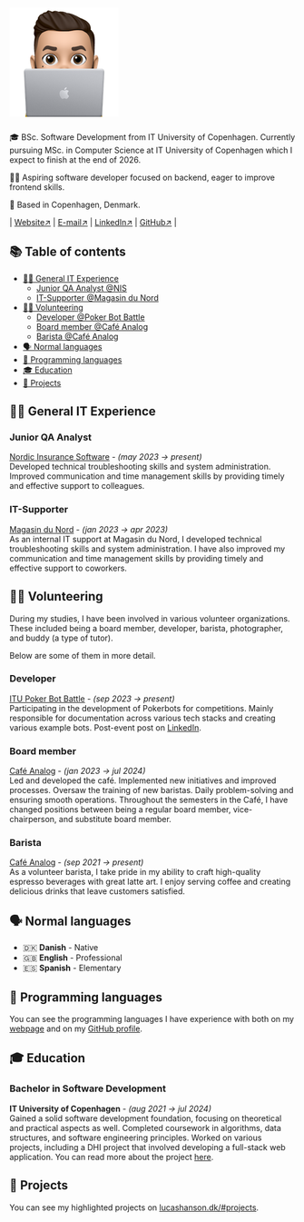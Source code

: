 # ![logo](./assets/favicon-192x192.png)

🎓 BSc. Software Development from IT University of Copenhagen.
Currently pursuing MSc. in Computer Science at IT University of Copenhagen which I expect to finish at the end of 2026.

👨‍💻 Aspiring software developer focused on backend, eager to improve frontend skills.

📍 Based in Copenhagen, Denmark.

| [Website↗](lucashanson.dk) | [E-mail↗](mailto:contact@lucashanson.dk) | [LinkedIn↗](https://www.linkedin.com/in/lucas-frey-torres-hanson-b6b79320b/) | [GitHub↗](github.com/lucasfth) |

## 📚 Table of contents

- [👨‍💻 General IT Experience](#general-it-experience)
  - [Junior QA Analyst @NIS](#junior-qa-analyst)
  - [IT-Supporter @Magasin du Nord](#it-supporter)
- [🙋‍♂️ Volunteering](#volunteering)
  - [Developer @Poker Bot Battle](#developer)
  - [Board member @Café Analog](#board-member)
  - [Barista @Café Analog](#barista)
- [🗣️ Normal languages](#normal-languages)
- [🐍 Programming languages](#programming-languages)
- [🎓 Education](#education)
- [🎯 Projects](#projects)

<a name="general-it-experience"></a>
## 👨‍💻 General IT Experience

### Junior QA Analyst

[Nordic Insurance Software](https://nisportal.com/) -
_(may 2023 → present)_\
Developed technical troubleshooting skills and system administration. Improved communication and time management skills by providing timely and effective support to colleagues.

### IT-Supporter

[Magasin du Nord](https://magasin.dk/) -
_(jan 2023 → apr 2023)_\
As an internal IT support at Magasin du Nord, I developed technical troubleshooting skills and system administration. I have also improved my communication and time management skills by providing timely and effective support to coworkers.

<a name="volunteering"></a>
## 🙋‍♂️ Volunteering

During my studies, I have been involved in various volunteer organizations.
These included being a board member, developer, barista, photographer, and buddy (a type of tutor).

Below are some of them in more detail.

### Developer

[ITU Poker Bot Battle](https://www.pokerbot.dk/) -
_(sep 2023 → present)_\
Participating in the development of Pokerbots for competitions. Mainly
responsible for documentation across various tech stacks and creating various
example bots. Post-event post on [LinkedIn](https://www.linkedin.com/posts/lucas-frey-torres-hanson-b6b79320b_thank-you-to-everyone-who-participated-in-activity-7172124059185364992-vztq/).

### Board member

[Café Analog](https://www.cafeanalog.dk/) -
_(jan 2023 → jul 2024)_\
Led and developed the café. Implemented new initiatives and improved processes. Oversaw the training of new baristas. Daily problem-solving and ensuring smooth operations.
Throughout the semesters in the Café, I have changed positions between being a regular board member, vice-chairperson, and substitute board member.

### Barista

[Café Analog](https://www.cafeanalog.dk/) -
_(sep 2021 → present)_\
As a volunteer barista, I take pride in my ability to craft high-quality espresso beverages with great latte art. I enjoy serving coffee and creating delicious drinks that leave customers satisfied.

<a name="normal-languages"></a>
## 🗣️ Normal languages

- 🇩🇰 **Danish** - Native
- 🇬🇧 **English** - Professional
- 🇪🇸 **Spanish** - Elementary

<a name="programming-languages"></a>
## 🐍 Programming languages

You can see the programming languages I have experience with both on my [webpage](https://lucashanson.dk) and on my [GitHub profile](https://github.com/lucasfth).

<a name="education"></a>
## 🎓 Education

### Bachelor in Software Development

**IT University of Copenhagen** -
_(aug 2021 → jul 2024)_\
Gained a solid software development foundation, focusing on theoretical and practical aspects as well. Completed coursework in algorithms, data structures, and software engineering principles. Worked on various projects, including a DHI project that involved developing a full-stack web application. You can read more about the project [here](https://lucashanson.dk/#project_dhi).

<a name="projects"></a>
## 🎯 Projects

You can see my highlighted projects on [lucashanson.dk/#projects](https://lucashanson.dk/#projects).

